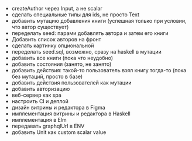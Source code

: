 - createAuthor через Input, а не scalar
- сделать специальные типы для ids, не просто Text
- добавить мутацию добавления книги (успешная только при условии, что автор существует)
- переделать seed: парами добавлять автора и затем его книги
- Добавить список авторов на фронт
- сделать картинку опциональной
- переделать seed.sql, возможно, сразу на haskell в мутации
- добавить все книги (пока что неудобно)
- добавить состояния (занято, не занято)
- добавить действия: такой-то пользователь взял книгу тогда-то (пока без мутаций, просто в базе)
- добавить действия пользователей как мутации
- добавить авторизацию
- веб-сервер как spa
- настроить CI и деплой
- дизайн витрины и редактора в Figma
- имплементация витрины и редактора в Haskell
- имплементация в Elm
- передавать graphqlUrl в ENV
- добавить Unit как custom scalar value
